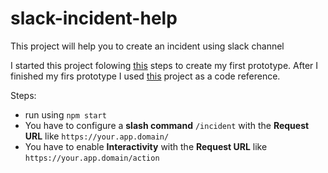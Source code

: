 # slack-incident-help
This project will help you to create an incident using slack channel

I started this project folowing [this](https://tutorials.botsfloor.com/building-a-node-js-slack-bot-before-your-microwave-popcorn-is-ready-8946651a5071) steps to create my first prototype. After I finished my firs prototype I used [this](https://github.com/colmdoyle/slack-incident-management) project as a code reference. 

Steps:
- run using `npm start`
- You have to configure a **slash command** `/incident` with the **Request URL** like `https://your.app.domain/`
- You have to enable **Interactivity** with the **Request URL** like `https://your.app.domain/action`

   
